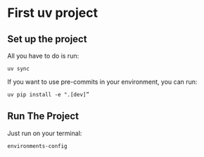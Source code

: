 # First uv project

## Set up the project

All you have to do is run:

`uv sync`

If you want to use pre-commits in your environment, you can run:

`uv pip install -e ".[dev]”`

## Run The Project

Just run on your terminal:

`environments-config`
